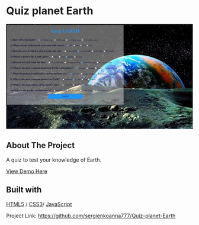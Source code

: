 # Quiz planet Earth

<img src="./Earth.jpg" alt="Image" width="auto">

<!-- ABOUT THE PROJECT -->
## About The Project

A quiz to test your knowledge of Earth.
  <p>
    <a href="https://quiz-earth.glitch.me/">View Demo Here</a>
  </p>



## Built with 

[HTML5](https://www.w3schools.com/html/) / [CSS3](https://www.w3schools.com/css/)/ [JavaScript](https://www.w3schools.com/js/)


Project Link:  https://github.com/sergienkoanna777/Quiz-planet-Earth
